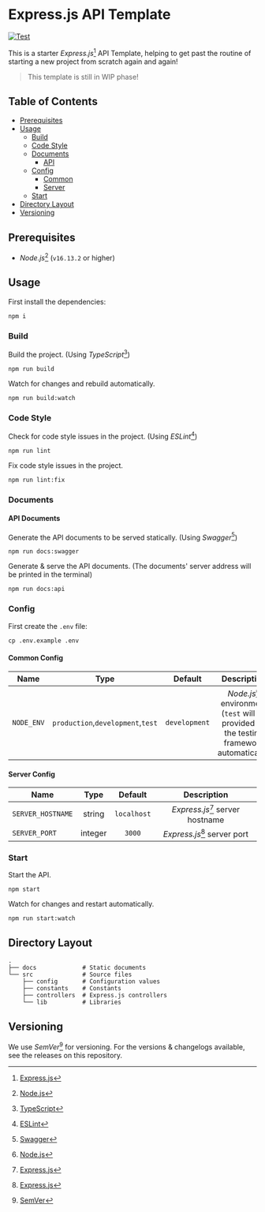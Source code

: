 # Express.js API Template

[![Test][TEST_WORKFLOW_BADGE]][TEST_WORKFLOW_URL]

This is a starter _Express.js_[^EXPRESS_JS_FOOTNOTE] API Template, helping to get past the routine of starting a new
project from scratch again and again!

> This template is still in WIP phase!

## Table of Contents

- [Prerequisites](#prerequisites)
- [Usage](#usage)
  - [Build](#build)
  - [Code Style](#code-style)
  - [Documents](#documents)
    - [API](#api-documents)
  - [Config](#config)
    - [Common](#common-config)
    - [Server](#server-config)
  - [Start](#start)
- [Directory Layout](#directory-layout)
- [Versioning](#versioning)

## Prerequisites

- _Node.js_[^NODE_JS_FOOTNOTE] (`v16.13.2` or higher)

## Usage

First install the dependencies:

```shell
npm i
```

### Build

Build the project. (Using _TypeScript_[^TYPESCRIPT_FOOTNOTE])

```shell
npm run build
```

Watch for changes and rebuild automatically.

```shell
npm run build:watch
```

### Code Style

Check for code style issues in the project. (Using _ESLint_[^ESLINT_FOOTNOTE])

```shell
npm run lint
```

Fix code style issues in the project.

```shell
npm run lint:fix
```

### Documents

#### API Documents

Generate the API documents to be served statically. (Using _Swagger_[^SWAGGER_FOOTNOTE])

```shell
npm run docs:swagger
```

Generate & serve the API documents. (The documents' server address will be printed in the terminal)

```shell
npm run docs:api
```

### Config

First create the `.env` file:

```shell
cp .env.example .env
```

#### Common Config

|    Name    |               Type                |    Default    |                                                Description                                                |
|:----------:|:---------------------------------:|:-------------:|:---------------------------------------------------------------------------------------------------------:|
| `NODE_ENV` | `production`,`development`,`test` | `development` | _Node.js_[^NODE_JS_FOOTNOTE] environment (`test` will be provided by the testing framework automatically) |

#### Server Config

| Name              |  Type   |   Default   |                    Description                     |
|-------------------|:-------:|:-----------:|:--------------------------------------------------:|
| `SERVER_HOSTNAME` | string  | `localhost` | _Express.js_[^EXPRESS_JS_FOOTNOTE] server hostname |
| `SERVER_PORT`     | integer |   `3000`    |   _Express.js_[^EXPRESS_JS_FOOTNOTE] server port   |

### Start

Start the API.

```shell
npm start
```

Watch for changes and restart automatically.

```shell
npm run start:watch
```

## Directory Layout

```
.
├── docs             # Static documents
└── src              # Source files
    ├── config       # Configuration values
    ├── constants    # Constants
    ├── controllers  # Express.js controllers
    └── lib          # Libraries
```

## Versioning

We use _SemVer_[^SEMVER_FOOTNOTE] for versioning. For the versions & changelogs available, see the releases on this
repository.

<!-- Footnotes -->

[^EXPRESS_JS_FOOTNOTE]: [Express.js][EXPRESS_JS_WEBSITE]

[^NODE_JS_FOOTNOTE]: [Node.js][NODE_JS_WEBSITE]

[^TYPESCRIPT_FOOTNOTE]: [TypeScript][TYPESCRIPT_WEBSITE]

[^ESLINT_FOOTNOTE]: [ESLint][ESLINT_WEBSITE]

[^SWAGGER_FOOTNOTE]: [Swagger][SWAGGER_WEBSITE]

[^SEMVER_FOOTNOTE]: [SemVer][SEMVER_WEBSITE]

<!-- Links -->

[TEST_WORKFLOW_URL]: https://github.com/ardalanamini/express-api-template/actions/workflows/test.yml

[TEST_WORKFLOW_BADGE]: https://github.com/ardalanamini/express-api-template/actions/workflows/test.yml/badge.svg

[NODE_JS_WEBSITE]: https://nodejs.org/en

[EXPRESS_JS_WEBSITE]: https://expressjs.com

[TYPESCRIPT_WEBSITE]: https://www.typescriptlang.org

[ESLINT_WEBSITE]: https://eslint.org

[SWAGGER_WEBSITE]: https://swagger.io

[SEMVER_WEBSITE]: http://semver.org
